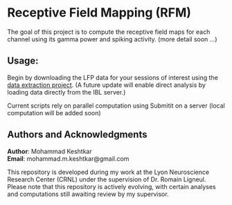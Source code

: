# Receptive Field Mapping (RFM)

The goal of this project is to compute the receptive field maps for each channel using its gamma power and spiking activity. (more detail soon ...)

## **Usage:**

Begin by downloading the LFP data for your sessions of interest using the [data extraction project](https://github.com/MohammadMMK/IBL_projects/tree/main/extraction/). (A future update will enable direct analysis by loading data directly from the IBL server.)

Current scripts rely on parallel computation using Submitit on a server (local computation will be added soon)

## Authors and Acknowledgments

**Author**: Mohammad Keshtkar\
**Email**: mohammad.m.keshtkar\@gmail.com

This repository is developed during my work at the Lyon Neuroscience Research Center (CRNL) under the supervision of Dr. Romain Ligneul. Please note that this repository is actively evolving, with certain analyses and computations still awaiting review by my supervisor.